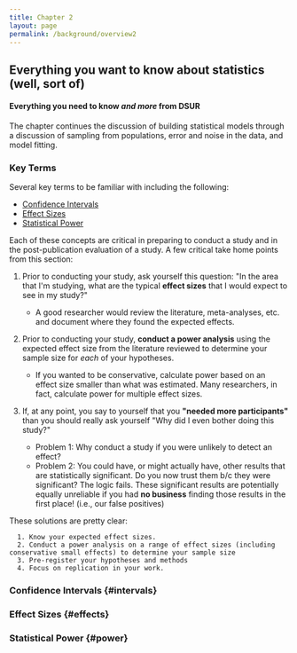 ```yaml
---
title: Chapter 2
layout: page
permalink: /background/overview2
---
```


## Everything you want to know about statistics (well, sort of)
#### **Everything you need to know *and more* from DSUR**

The chapter continues the discussion of building statistical models through a discussion of sampling from populations, error and noise in the data, and model fitting.  

### Key Terms

Several key terms to be familiar with including the following:

- [Confidence Intervals](#intervals)
- [Effect Sizes](#effects)
- [Statistical Power](#power)

Each of these concepts are critical in preparing to conduct a study and in the post-publication evaluation of a study. A few critical take home points from this section:

1. Prior to conducting your study, ask yourself this question: "In the area that I'm studying, what are the typical **effect sizes** that I would expect to see in my study?"
    * A good researcher would review the literature, meta-analyses, etc. and document where they found the expected effects. 

2. Prior to conducting your study, **conduct a power analysis** using the expected effect size from the literature reviewed to determine your sample size for *each* of your hypotheses.
    * If you wanted to be conservative, calculate power based on an effect size smaller than what was estimated.  Many researchers, in fact, calculate power for multiple effect sizes.

3. If, at any point, you say to yourself that you **"needed more participants"** than you should really ask yourself "Why did I even bother doing this study?"  
    * Problem 1: Why conduct a study if you were unlikely to detect an effect? 
    * Problem 2: You could have, or might actually have, other results that are statistically significant.  Do you now trust them b/c they were significant?  The logic fails. These significant results are potentially equally unreliable if you had <strong>no business</strong> finding those results in the first place! (i.e., our false positives)

These solutions are pretty clear:  
      
      1. Know your expected effect sizes.
      2. Conduct a power analysis on a range of effect sizes (including conservative small effects) to determine your sample size
      3. Pre-register your hypotheses and methods 
      4. Focus on replication in your work.


### Confidence Intervals {#intervals}

### Effect Sizes {#effects}

### Statistical Power {#power}